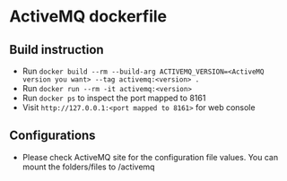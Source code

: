 # ActiveMQ dockerfile

## Build instruction
- Run `docker build --rm --build-arg ACTIVEMQ_VERSION=<ActiveMQ version you want> --tag activemq:<version> .`
- Run `docker run --rm -it activemq:<version>`
- Run `docker ps` to inspect the port mapped to 8161
- Visit `http://127.0.0.1:<port mapped to 8161>` for web console

## Configurations
- Please check ActiveMQ site for the configuration file values. You can mount the folders/files to /activemq